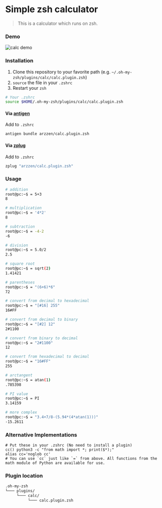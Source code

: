 # Simple zsh calculator
> This is a calculator which runs on zsh.

### Demo

![calc demo](https://cloud.githubusercontent.com/assets/6382002/13583451/b1e44d30-e4b1-11e5-9efa-804f397c1181.gif)


### Installation

1. Clone this repository to your favorite path (e.g. `~/.oh-my-zsh/plugins/calc/calc.plugin.zsh`)
2. `source` the file in your `.zshrc`
3. Restart your `zsh`

```sh
# Your .zshrc
source $HOME/.oh-my-zsh/plugins/calc/calc.plugin.zsh
```

#### Via [antigen](http://antigen.sharats.me/)

Add to `.zshrc` 
```sh
antigen bundle arzzen/calc.plugin.zsh
```

#### Via [zplug](https://github.com/zplug/zplug)

Add to `.zshrc`
```sh
zplug "arzzen/calc.plugin.zsh"
```

### Usage
```bash
# addition
root@pc:~$ = 5+3
8

# multiplication
root@pc:~$ = '4*2'
8

# subtraction
root@pc:~$ = -4-2
-6

# division
root@pc:~$ = 5.0/2
2.5

# square root
root@pc:~$ = sqrt(2)
1.41421

# parentheses
root@pc:~$ = "(6+6)*6"
72

# convert from decimal to hexadecimal
root@pc:~$ = "[#16] 255"
16#FF

# convert from decimal to binary
root@pc:~$ = "[#2] 12"
2#1100

# convert from binary to decimal
root@pc:~$ = "2#1100"
12

# convert from hexadecimal to decimal
root@pc:~$ = "16#FF"
255

# arctangent
root@pc:~$ = atan(1)
.785398

# PI value
root@pc:~$ = PI
3.14159

# more complex
root@pc:~$ = "3.4+7/8-(5.94*(4*atan(1)))"
-15.2611
```

### Alternative Implementations

```
# Put these in your .zshrc (No need to install a plugin)
cc() python3 -c "from math import *; print($*);"
alias cc='noglob cc'
# You can use `cc` just like `=` from above. All functions from the math module of Python are available for use. 
```

### Plugin location

```bash
.oh-my-zsh
└─── plugins/
     └─── calc/
          └─── calc.plugin.zsh
```
